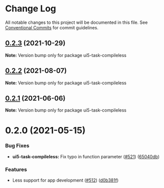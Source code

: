 # Change Log

All notable changes to this project will be documented in this file.
See [Conventional Commits](https://conventionalcommits.org) for commit guidelines.

## [0.2.3](https://github.com/ui5-community/ui5-ecosystem-showcase/compare/ui5-task-compileless@0.2.2...ui5-task-compileless@0.2.3) (2021-10-29)

**Note:** Version bump only for package ui5-task-compileless





## [0.2.2](https://github.com/ui5-community/ui5-ecosystem-showcase/compare/ui5-task-compileless@0.2.1...ui5-task-compileless@0.2.2) (2021-08-07)

**Note:** Version bump only for package ui5-task-compileless





## [0.2.1](https://github.com/ui5-community/ui5-ecosystem-showcase/compare/ui5-task-compileless@0.2.0...ui5-task-compileless@0.2.1) (2021-06-06)

**Note:** Version bump only for package ui5-task-compileless





# 0.2.0 (2021-05-15)


### Bug Fixes

* **ui5-task-compileless:** Fix typo in function parameter ([#521](https://github.com/ui5-community/ui5-ecosystem-showcase/issues/521)) ([65040db](https://github.com/ui5-community/ui5-ecosystem-showcase/commit/65040db9613306e7e2c803cb2990f63fbf52b715))


### Features

* Less support for app development ([#512](https://github.com/ui5-community/ui5-ecosystem-showcase/issues/512)) ([d0b381f](https://github.com/ui5-community/ui5-ecosystem-showcase/commit/d0b381f74213fd75942cc887adc66874982f2fbc))
